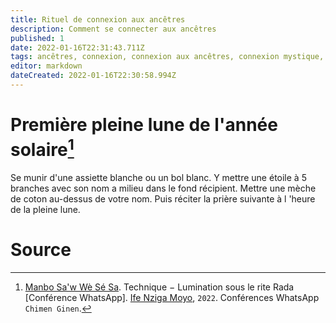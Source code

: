 ```yaml
---
title: Rituel de connexion aux ancêtres
description: Comment se connecter aux ancêtres
published: 1
date: 2022-01-16T22:31:43.711Z
tags: ancêtres, connexion, connexion aux ancêtres, connexion mystique, mysticisme
editor: markdown
dateCreated: 2022-01-16T22:30:58.994Z
---
```


# Première pleine lune de l'année solaire[^1]

Se munir d'une assiette blanche ou un bol blanc.
Y mettre une étoile à 5 branches avec son nom a milieu dans le fond récipient.
Mettre une mèche de coton au-dessus de votre nom.
Puis réciter la prière suivante à l 'heure de la pleine lune.

# Source

[^1]:  [Manbo Sa'w Wè Sé Sa](https://www.facebook.com/rosmywaystv). Technique − Lumination sous le rite Rada [Conférence WhatsApp]. [Ife Nziga Moyo](https://www.facebook.com/IF%C3%89-Nzinga-Moyo-102447998373899/), `2022`. Conférences WhatsApp `Chimen Ginen`.